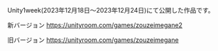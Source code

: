 Unity1week(2023年12月18日〜2023年12月24日)にて公開した作品です。

新バージョン
https://unityroom.com/games/zouzeimegane2

旧バージョン
https://unityroom.com/games/zouzeimegane
